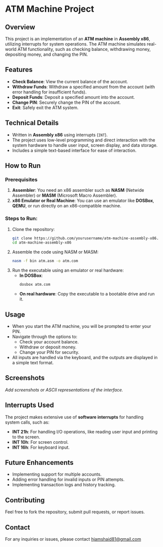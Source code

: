 # ATM Machine Project

## Overview
This project is an implementation of an **ATM machine** in **Assembly x86**, utilizing interrupts for system operations. The ATM machine simulates real-world ATM functionality, such as checking balance, withdrawing money, depositing money, and changing the PIN.

## Features
- **Check Balance**: View the current balance of the account.
- **Withdraw Funds**: Withdraw a specified amount from the account (with error handling for insufficient funds).
- **Deposit Funds**: Deposit a specified amount into the account.
- **Change PIN**: Securely change the PIN of the account.
- **Exit**: Safely exit the ATM system.

## Technical Details
- Written in **Assembly x86** using interrupts (`INT`).
- The project uses low-level programming and direct interaction with the system hardware to handle user input, screen display, and data storage.
- Includes a simple text-based interface for ease of interaction.

## How to Run

### Prerequisites
1. **Assembler**: You need an x86 assembler such as **NASM** (Netwide Assembler) or **MASM** (Microsoft Macro Assembler).
2. **x86 Emulator or Real Machine**: You can use an emulator like **DOSBox**, **QEMU**, or run directly on an x86-compatible machine.

### Steps to Run:
1. Clone the repository:
    ```bash
    git clone https://github.com/yourusername/atm-machine-assembly-x86.git
    cd atm-machine-assembly-x86
    ```
2. Assemble the code using NASM or MASM:
    ```bash
    nasm -f bin atm.asm -o atm.com
    ```
3. Run the executable using an emulator or real hardware:
    - **In DOSBox**:
      ```bash
      dosbox atm.com
      ```
    - **On real hardware**: Copy the executable to a bootable drive and run it.

## Usage
- When you start the ATM machine, you will be prompted to enter your PIN.
- Navigate through the options to:
  - Check your account balance.
  - Withdraw or deposit money.
  - Change your PIN for security.
- All inputs are handled via the keyboard, and the outputs are displayed in a simple text format.

## Screenshots
_Add screenshots or ASCII representations of the interface._

## Interrupts Used
The project makes extensive use of **software interrupts** for handling system calls, such as:
- **INT 21h**: For handling I/O operations, like reading user input and printing to the screen.
- **INT 10h**: For screen control.
- **INT 16h**: For keyboard input.

## Future Enhancements
- Implementing support for multiple accounts.
- Adding error handling for invalid inputs or PIN attempts.
- Implementing transaction logs and history tracking.

## Contributing
Feel free to fork the repository, submit pull requests, or report issues.

## Contact
For any inquiries or issues, please contact hjamshaid81@gmail.com
